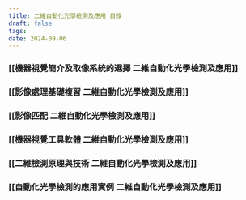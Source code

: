 ```yaml
---
title: 二維自動化光學檢測及應用 目錄
draft: false
tags: 
date: 2024-09-06
---
```


### [[機器視覺簡介及取像系統的選擇 二維自動化光學檢測及應用]]

### [[影像處理基礎複習 二維自動化光學檢測及應用]]

### [[影像匹配 二維自動化光學檢測及應用]]

### [[機器視覺工具軟體 二維自動化光學檢測及應用]]

### [[二維檢測原理與技術 二維自動化光學檢測及應用]]

### [[自動化光學檢測的應用實例 二維自動化光學檢測及應用]]
